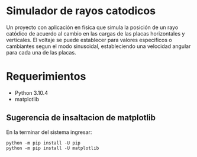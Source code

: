 # Simulador de rayos catodicos
Un proyecto con aplicación en física que simula la posición de un rayo catódico de acuerdo al cambio en las cargas de las placas horizontales y verticales. El voltaje se puede establecer para valores especificos o cambiantes segun el modo sinusoidal, estableciendo una velocidad angular para cada una de las placas. 

# Requerimientos
- Python 3.10.4
- matplotlib

## Sugerencia de insaltacion de matplotlib
En la terminar del sistema ingresar:
```
python -m pip install -U pip
python -m pip install -U matplotlib
```
